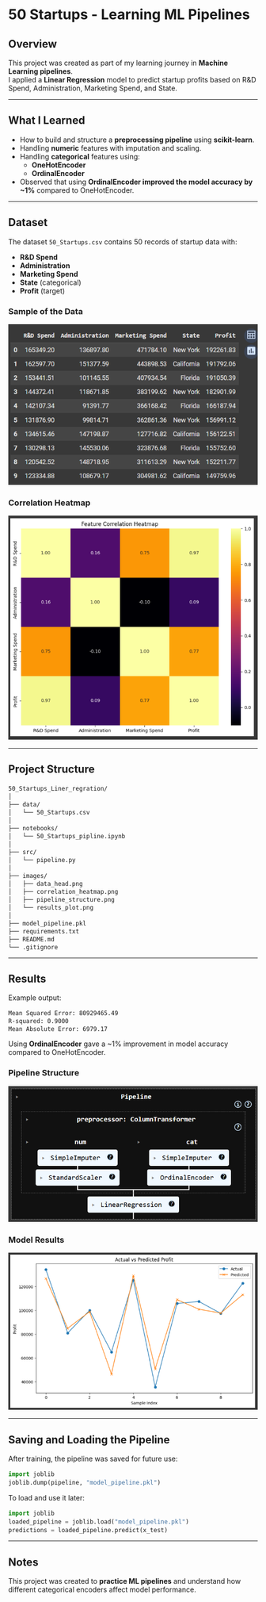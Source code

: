 # 50 Startups - Learning ML Pipelines

## Overview
This project was created as part of my learning journey in **Machine Learning pipelines**.  
I applied a **Linear Regression** model to predict startup profits based on R&D Spend, Administration, Marketing Spend, and State.

---

## What I Learned
- How to build and structure a **preprocessing pipeline** using **scikit-learn**.
- Handling **numeric** features with imputation and scaling.
- Handling **categorical** features using:
  - **OneHotEncoder**
  - **OrdinalEncoder**
- Observed that using **OrdinalEncoder improved the model accuracy by ~1%** compared to OneHotEncoder.

---

## Dataset
The dataset `50_Startups.csv` contains 50 records of startup data with:
- **R&D Spend**
- **Administration**
- **Marketing Spend**
- **State** (categorical)
- **Profit** (target)

### Sample of the Data
![First 10 rows of data](images/data_head.png)

### Correlation Heatmap
![Correlation Heatmap](images/correlation_heatmap.png)

---

## Project Structure
```
50_Startups_Liner_regration/
│
├── data/
│   └── 50_Startups.csv
│
├── notebooks/
│   └── 50_Startups_pipline.ipynb
│
├── src/
│   └── pipeline.py
│
├── images/
│   ├── data_head.png
│   ├── correlation_heatmap.png
│   ├── pipeline_structure.png
│   └── results_plot.png
│
├── model_pipeline.pkl
├── requirements.txt
├── README.md
└── .gitignore
```

---

## Results
Example output:
```
Mean Squared Error: 80929465.49
R-squared: 0.9000
Mean Absolute Error: 6979.17
```

Using **OrdinalEncoder** gave a ~1% improvement in model accuracy compared to OneHotEncoder.

### Pipeline Structure
![Pipeline Structure](images/pipeline_structure.png)

### Model Results
![Model Results](images/results_plot.png)

---

## Saving and Loading the Pipeline
After training, the pipeline was saved for future use:
```python
import joblib
joblib.dump(pipeline, "model_pipeline.pkl")
```

To load and use it later:
```python
import joblib
loaded_pipeline = joblib.load("model_pipeline.pkl")
predictions = loaded_pipeline.predict(x_test)
```

---

## Notes
This project was created to **practice ML pipelines** and understand how different categorical encoders affect model performance.
